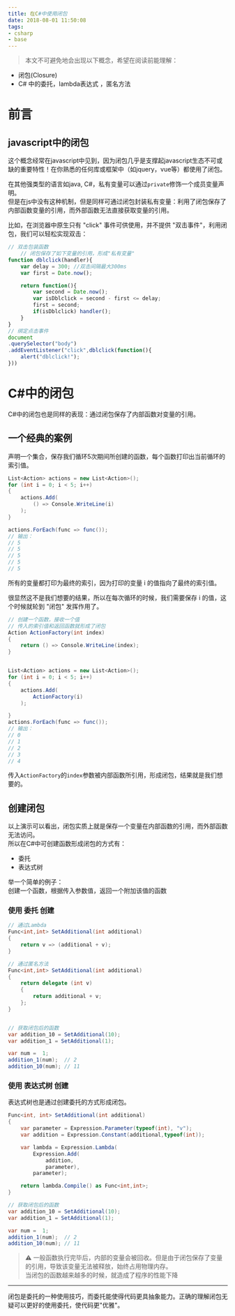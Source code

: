 ```yaml
---
title: 在C#中使用闭包
date: 2018-08-01 11:50:08
tags: 
- csharp
- base 
---
```

> 本文不可避免地会出现以下概念，希望在阅读前能理解：
- 闭包(Closure)
- C# 中的委托，lambda表达式 ，匿名方法

# 前言
## javascript中的闭包
这个概念经常在javascript中见到，因为闭包几乎是支撑起javascript生态不可或缺的重要特性！在你熟悉的任何库或框架中（如jquery，vue等）都使用了闭包。

在其他强类型的语言如java, C#，私有变量可以通过`private`修饰一个成员变量声明。   
但是在js中没有这种机制，但是同样可通过闭包封装私有变量：利用了闭包保存了内部函数变量的引用，而外部函数无法直接获取变量的引用。

比如，在浏览器中原生只有 "click" 事件可供使用，并不提供 "双击事件"，利用闭包，我们可以轻松实现双击：
```js
// 双击包装函数
    // 闭包保存了如下变量的引用，形成"私有变量"
function dblclick(handler){
    var delay = 300; //双击间隔最大300ms
    var first = Date.now();

    return function(){
        var second = Date.now();
        var isDblclick = second - first <= delay;
        first = second;
        if(isDblclick) handler();
    }
}
// 绑定点击事件
document
.querySelector("body")
.addEventListener("click",dblclick(function(){
    alert("dblclick!");
}))
```


# C#中的闭包
C#中的闭包也是同样的表现：通过闭包保存了内部函数对变量的引用。

## 一个经典的案例
声明一个集合，保存我们循环5次期间所创建的函数，每个函数打印出当前循环的索引值。
```csharp
List<Action> actions = new List<Action>();
for (int i = 0; i < 5; i++)
{
    actions.Add(
        () => Console.WriteLine(i)
    );
}

actions.ForEach(func => func()); 
// 输出：
// 5
// 5
// 5
// 5
// 5
```
所有的变量都打印为最终的索引，因为打印的变量 i 的值指向了最终的索引值。

很显然这不是我们想要的结果，所以在每次循环的时候，我们需要保存 i 的值，这个时候就轮到 "闭包" 发挥作用了。

```csharp
// 创建一个函数，接收一个值
// 传入的索引值和返回函数就形成了闭包
Action ActionFactory(int index)
{
    return () => Console.WriteLine(index);
}


List<Action> actions = new List<Action>();
for (int i = 0; i < 5; i++)
{
    actions.Add(
        ActionFactory(i)
    );

}
actions.ForEach(func => func());
// 输出：
// 0
// 1
// 2
// 3
// 4
```
传入`ActionFactory`的`index`参数被内部函数所引用，形成闭包，结果就是我们想要的。

## 创建闭包
以上演示可以看出，闭包实质上就是保存一个变量在内部函数的引用，而外部函数无法访问。  
所以在C#中可创建函数形成闭包的方式有：
- 委托
- 表达式树

举一个简单的例子：  
创建一个函数，根据传入参数值，返回一个附加该值的函数
### 使用 委托 创建
```csharp
// 通过Lambda
Func<int,int> SetAdditional(int additional)
{
    return v => (additional + v);
}

// 通过匿名方法
Func<int,int> SetAdditional(int additional)
{
    return delegate (int v)
    {
        return additional + v;
    };
}


// 获取闭包后的函数
var addition_10 = SetAdditional(10);
var addition_1 = SetAdditional(1);

var num =  1;
addition_1(num);  // 2
addition_10(num); // 11
```
### 使用 表达式树 创建
 表达式树也是通过创建委托的方式形成闭包。
```csharp
Func<int, int> SetAdditional(int additional)
{
    var parameter = Expression.Parameter(typeof(int), "v");
    var addition = Expression.Constant(additional,typeof(int));

    var lambda = Expression.Lambda(
        Expression.Add(
            addition,
            parameter),
        parameter);

    return lambda.Compile() as Func<int,int>;
}

// 获取闭包后的函数
var addition_10 = SetAdditional(10);
var addition_1 = SetAdditional(1);

var num =  1;
addition_1(num);  // 2
addition_10(num); // 11
```

>⚠️ 一般函数执行完毕后，内部的变量会被回收。但是由于闭包保存了变量的引用，导致该变量无法被释放，始终占用物理内存。  
当闭包的函数越来越多的时候，就造成了程序的性能下降

----
闭包是委托的一种使用技巧，而委托能使得代码更具抽象能力。正确的理解闭包无疑可以更好的使用委托，使代码更"优雅"。